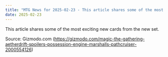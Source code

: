 ```yaml
---
title: "MTG News for 2025-02-23 - This article shares some of the most exciting new ..."
date: 2025-02-23
---
```


This article shares some of the most exciting new cards from the new set.

Source: Gizmodo.com (https://gizmodo.com/magic-the-gathering-aetherdrift-spoilers-possession-engine-marshalls-pathcruiser-2000554126)
